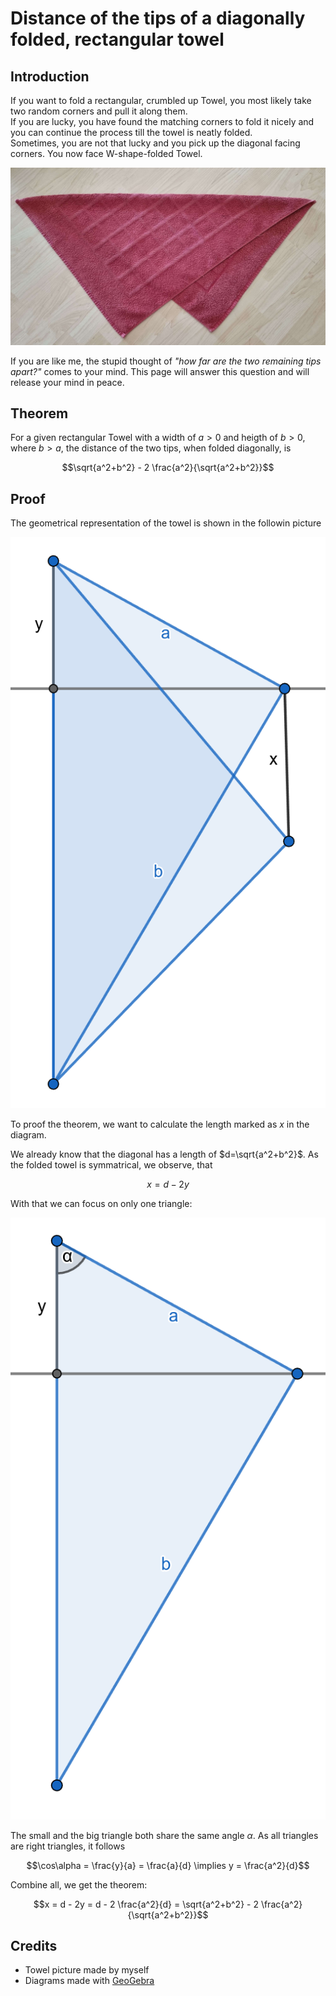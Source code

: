 # Distance of the tips of a diagonally folded, rectangular towel

## Introduction

If you want to fold a rectangular, crumbled up Towel, you most likely take two random corners and pull it along them.  
If you are lucky, you have found the matching corners to fold it nicely and you can continue the process till the towel is neatly folded.  
Sometimes, you are not that lucky and you pick up the diagonal facing corners.  You now face W-shape-folded Towel.  

![Diagaonally Folded Towel](./towel.jpeg)

If you are like me, the stupid thought of _"how far are the two remaining tips apart?"_ comes to your mind.
This page will answer this question and will release your mind in peace.

## Theorem

For a given rectangular Towel with a width of $`a > 0`$ and heigth of $`b > 0`$, where $`b>a`$, the distance of the two tips, when folded diagonally, is

```math
\sqrt{a^2+b^2} - 2 \frac{a^2}{\sqrt{a^2+b^2}}
```


## Proof

The geometrical representation of the towel is shown in the followin picture

![Folded Towel represented in Triangles](./folded_towel.png)

To proof the theorem, we want to calculate the length marked as $`x`$ in the diagram.

We already know that the diagonal has a length of $`d=\sqrt{a^2+b^2}`$.  As the folded towel is symmatrical, we observe, that

```math
x = d - 2y
```

With that we can focus on only one triangle:

![One side of the folded Towel represented by one triangle](./triangle.png)


The small and the big triangle both share the same angle $`\alpha`$.  As all triangles are right triangles, it follows

```math
\cos\alpha = \frac{y}{a} = \frac{a}{d}
\implies y = \frac{a^2}{d}
```

Combine all, we get the theorem:

```math
x = d - 2y = d - 2 \frac{a^2}{d} = \sqrt{a^2+b^2} - 2 \frac{a^2}{\sqrt{a^2+b^2}}
```

## Credits
* Towel picture made by myself
* Diagrams made with [GeoGebra](https://www.geogebra.org/)
